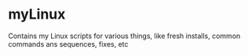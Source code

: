# myLinux
Contains my Linux scripts for various things, like fresh installs, common commands ans sequences, fixes, etc
